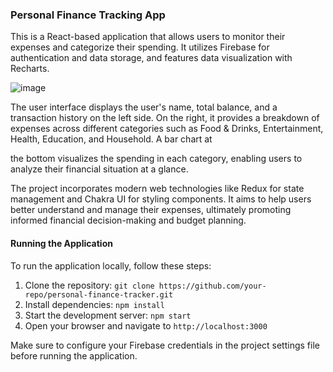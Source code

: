 ### Personal Finance Tracking App

This is a React-based application that allows users to monitor their expenses and categorize their spending. It utilizes Firebase for authentication and data storage, and features data visualization with Recharts.

![image](https://github.com/AdminForIinRange/FinanceTracker/assets/91888685/1d032130-3b30-4596-adbb-de0a46575f84)

The user interface displays the user's name, total balance, and a transaction history on the left side. On the right, it provides a breakdown of expenses across different categories such as Food & Drinks, Entertainment, Health, Education, and Household. A bar chart at 

the bottom visualizes the spending in each category, enabling users to analyze their financial situation at a glance.

The project incorporates modern web technologies like Redux for state management and Chakra UI for styling components. It aims to help users better understand and manage their expenses, ultimately promoting informed financial decision-making and budget planning.

#### Running the Application

To run the application locally, follow these steps:

1. Clone the repository: `git clone https://github.com/your-repo/personal-finance-tracker.git`
2. Install dependencies: `npm install`
3. Start the development server: `npm start`
4. Open your browser and navigate to `http://localhost:3000`

Make sure to configure your Firebase credentials in the project settings file before running the application.
